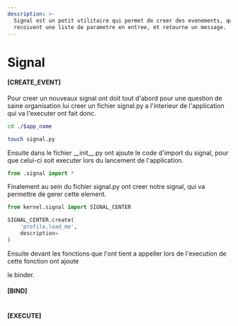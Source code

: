 ```yaml
---
description: >-
  Signal est un petit utilitaire qui permet de creer des evenements, qui
  recoivent une liste de parametre en entree, et retourne un message.
---
```


# Signal



#### \[CREATE\_EVENT]

Pour creer un nouveaux signal ont doit tout d'abord pour une question de saine organisation lui creer un fichier signal.py  a l'interieur de l'application qui va l'executer ont fait donc.&#x20;

```sh
cd ./$app_name

touch signal.py 
```

Ensuite dans le fichier \_\_init\_\_.py  ont ajoute le code d'import du signal, pour que celui-ci soit executer lors du lancement de l'application.&#x20;

```python
from .signal import *
```

Finalement au sein du fichier signal.py ont creer notre signal, qui va permettre de gerer cette element.&#x20;

```python
from kernel.signal import SIGNAL_CENTER

SIGNAL_CENTER.create(
    'profile.load_me',
    description=
)
```

Ensuite devant les fonctions que l'ont tient a appeller lors de l'execution de cette fonction ont ajoute&#x20;

le binder.&#x20;

#### \[BIND]

```
```

#### \[EXECUTE]


